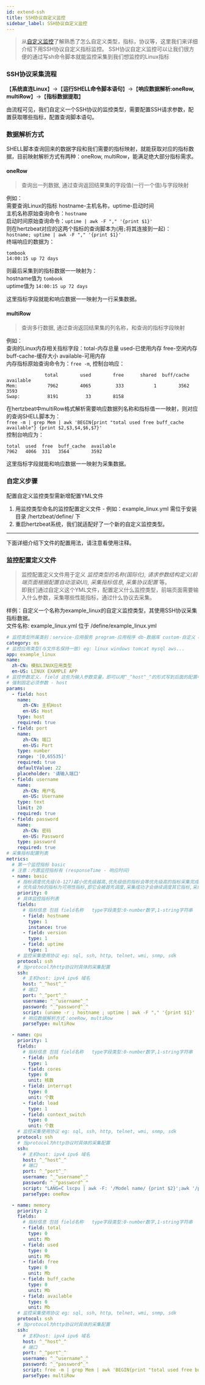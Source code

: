 ```yaml
---
id: extend-ssh  
title: SSH协议自定义监控  
sidebar_label: SSH协议自定义监控    
---
```

> 从[自定义监控](extend-point)了解熟悉了怎么自定义类型，指标，协议等，这里我们来详细介绍下用SSH协议自定义指标监控。 
> SSH协议自定义监控可以让我们很方便的通过写sh命令脚本就能监控采集到我们想监控的Linux指标     

### SSH协议采集流程    
【**系统直连Linux**】->【**运行SHELL命令脚本语句**】->【**响应数据解析:oneRow, multiRow**】->【**指标数据提取**】   

由流程可见，我们自定义一个SSH协议的监控类型，需要配置SSH请求参数，配置获取哪些指标，配置查询脚本语句。

### 数据解析方式   
SHELL脚本查询回来的数据字段和我们需要的指标映射，就能获取对应的指标数据，目前映射解析方式有两种：oneRow, multiRow，能满足绝大部分指标需求。

#### **oneRow**   
> 查询出一列数据, 通过查询返回结果集的字段值(一行一个值)与字段映射    

例如：     
需要查询Linux的指标 hostname-主机名称，uptime-启动时间     
主机名称原始查询命令：`hostname`     
启动时间原始查询命令：`uptime | awk -F "," '{print $1}'`   
则在hertzbeat对应的这两个指标的查询脚本为(用`;`将其连接到一起)：       
`hostname; uptime | awk -F "," '{print $1}'`     
终端响应的数据为：    
```
tombook
14:00:15 up 72 days  
```  
则最后采集到的指标数据一一映射为：   
hostname值为 `tombook`   
uptime值为 `14:00:15 up 72 days`      

这里指标字段就能和响应数据一一映射为一行采集数据。     

#### **multiRow**
> 查询多行数据, 通过查询返回结果集的列名称，和查询的指标字段映射  

例如：   
查询的Linux内存相关指标字段：total-内存总量 used-已使用内存 free-空闲内存 buff-cache-缓存大小 available-可用内存    
内存指标原始查询命令为：`free -m`, 控制台响应：  
```shell
              total        used        free      shared  buff/cache   available
Mem:           7962        4065         333           1        3562        3593
Swap:          8191          33        8158
```
在hertzbeat中multiRow格式解析需要响应数据列名称和指标值一一映射，则对应的查询SHELL脚本为：  
`free -m | grep Mem | awk 'BEGIN{print "total used free buff_cache available"} {print $2,$3,$4,$6,$7}'`     
控制台响应为：  
```shell
total  used  free  buff_cache  available
7962   4066  331   3564        3592
```

这里指标字段就能和响应数据一一映射为采集数据。

### 自定义步骤  

配置自定义监控类型需新增配置YML文件
1. 用监控类型命名的监控配置定义文件 - 例如：example_linux.yml 需位于安装目录 /hertzbeat/define/ 下  
2. 重启hertzbeat系统，我们就适配好了一个新的自定义监控类型。

------- 
下面详细介绍下文件的配置用法，请注意看使用注释。   

### 监控配置定义文件   

> 监控配置定义文件用于定义 *监控类型的名称(国际化), 请求参数结构定义(前端页面根据配置自动渲染UI), 采集指标信息, 采集协议配置* 等。    
> 即我们通过自定义这个YML文件，配置定义什么监控类型，前端页面需要输入什么参数，采集哪些性能指标，通过什么协议去采集。

样例：自定义一个名称为example_linux的自定义监控类型，其使用SSH协议采集指标数据。    
文件名称: example_linux.yml 位于 /define/example_linux.yml   

```yaml
# 监控类型所属类别：service-应用服务 program-应用程序 db-数据库 custom-自定义 os-操作系统 bigdata-大数据 mid-中间件 webserver-web服务器 cache-缓存 cn-云原生 network-网络监控等等
category: os
# 监控应用类型(与文件名保持一致) eg: linux windows tomcat mysql aws...
app: example_linux
name:
  zh-CN: 模拟LINUX应用类型
  en-US: LINUX EXAMPLE APP
# 监控参数定义. field 这些为输入参数变量，即可以用^_^host^_^的形式写到后面的配置中，系统自动变量值替换
# 强制固定必须参数 - host
params:
  - field: host
    name:
      zh-CN: 主机Host
      en-US: Host
    type: host
    required: true
  - field: port
    name:
      zh-CN: 端口
      en-US: Port
    type: number
    range: '[0,65535]'
    required: true
    defaultValue: 22
    placeholder: '请输入端口'
  - field: username
    name:
      zh-CN: 用户名
      en-US: Username
    type: text
    limit: 20
    required: true
  - field: password
    name:
      zh-CN: 密码
      en-US: Password
    type: password
    required: true
# 采集指标配置列表
metrics:
  # 第一个监控指标 basic
  # 注意：内置监控指标有 (responseTime - 响应时间)
  - name: basic
    # 指标调度优先级(0-127)越小优先级越高,优先级低的指标会等优先级高的指标采集完成后才会被调度,相同优先级的指标会并行调度采集
    # 优先级为0的指标为可用性指标,即它会被首先调度,采集成功才会继续调度其它指标,采集失败则中断调度
    priority: 0
    # 具体监控指标列表
    fields:
      # 指标信息 包括 field名称   type字段类型:0-number数字,1-string字符串   label是否为标签   unit:指标单位
      - field: hostname
        type: 1
        instance: true
      - field: version
        type: 1
      - field: uptime
        type: 1
    # 监控采集使用协议 eg: sql, ssh, http, telnet, wmi, snmp, sdk
    protocol: ssh
    # 当protocol为http协议时具体的采集配置
    ssh:
      # 主机host: ipv4 ipv6 域名
      host: ^_^host^_^
      # 端口
      port: ^_^port^_^
      username: ^_^username^_^
      password: ^_^password^_^
      script: (uname -r ; hostname ; uptime | awk -F "," '{print $1}' | sed  "s/ //g") | sed ":a;N;s/\n/^/g;ta" | awk -F '^' 'BEGIN{print "version hostname uptime"} {print $1, $2, $3}'
      # 响应数据解析方式：oneRow, multiRow
      parseType: multiRow

  - name: cpu
    priority: 1
    fields:
      # 指标信息 包括 field名称   type字段类型:0-number数字,1-string字符串   label是否为标签   unit:指标单位
      - field: info
        type: 1
      - field: cores
        type: 0
        unit: 核数
      - field: interrupt
        type: 0
        unit: 个数
      - field: load
        type: 1
      - field: context_switch
        type: 0
        unit: 个数
    # 监控采集使用协议 eg: sql, ssh, http, telnet, wmi, snmp, sdk
    protocol: ssh
    # 当protocol为http协议时具体的采集配置
    ssh:
      # 主机host: ipv4 ipv6 域名
      host: ^_^host^_^
      # 端口
      port: ^_^port^_^
      username: ^_^username^_^
      password: ^_^password^_^
      script: "LANG=C lscpu | awk -F: '/Model name/ {print $2}';awk '/processor/{core++} END{print core}' /proc/cpuinfo;uptime | sed 's/,/ /g' | awk '{for(i=NF-2;i<=NF;i++)print $i }' | xargs;vmstat 1 1 | awk 'NR==3{print $11}';vmstat 1 1 | awk 'NR==3{print $12}'"
      parseType: oneRow

  - name: memory
    priority: 2
    fields:
      # 指标信息 包括 field名称   type字段类型:0-number数字,1-string字符串   label是否为标签   unit:指标单位
      - field: total
        type: 0
        unit: Mb
      - field: used
        type: 0
        unit: Mb
      - field: free
        type: 0
        unit: Mb
      - field: buff_cache
        type: 0
        unit: Mb
      - field: available
        type: 0
        unit: Mb
    # 监控采集使用协议 eg: sql, ssh, http, telnet, wmi, snmp, sdk
    protocol: ssh
    # 当protocol为http协议时具体的采集配置
    ssh:
      # 主机host: ipv4 ipv6 域名
      host: ^_^host^_^
      # 端口
      port: ^_^port^_^
      username: ^_^username^_^
      password: ^_^password^_^
      script: free -m | grep Mem | awk 'BEGIN{print "total used free buff_cache available"} {print $2,$3,$4,$6,$7}'
      parseType: multiRow
```
